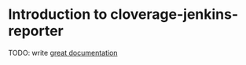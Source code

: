 # Introduction to cloverage-jenkins-reporter

TODO: write [great documentation](http://jacobian.org/writing/great-documentation/what-to-write/)

